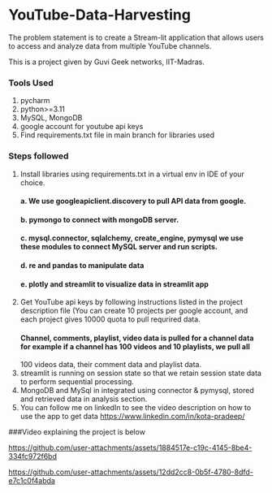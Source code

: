 # YouTube-Data-Harvesting
The problem statement is to create a Stream-lit application that allows users to access and analyze data from multiple YouTube channels. 

This is a project given by Guvi Geek networks, IIT-Madras.

### Tools Used
1. pycharm
2. python>=3.11
3. MySQL, MongoDB
4. google account for youtube api keys
5. Find requirements.txt file in main branch for libraries used

### Steps followed
1. Install libraries using requirements.txt in a virtual env in IDE of your choice.
   #### a. We use googleapiclient.discovery to pull API data from google.
   #### b. pymongo to connect with mongoDB server.
   #### c. mysql.connector, sqlalchemy, create_engine, pymysql we use these modules to connect MySQL server and run scripts.
   #### d. re and pandas to manipulate data
   #### e. plotly and streamlit to visualize data in streamlit app
2. Get YouTube api keys by following instructions listed in the project description file  (You can create 10 projects per google account,
   and each project gives 10000 quota to pull requrired data.
   #### Channel, comments, playlist, video data is pulled for a channel data for example if a channel has 100 videos and 10 playlists, we pull all
   100 videos data, their comment data and playlist data.
4. streamlit is running on session state so that we retain session state data to perform sequential processing.
5. MongoDB and MySql in integrated using connector & pymysql, stored and retrieved data in analysis section.
6. You can follow me on linkedIn to see the video description on how to use the app to get data
https://www.linkedin.com/in/kota-pradeep/ 

###Video explaining the project is below



https://github.com/user-attachments/assets/1884517e-c19c-4145-8be4-334fc972f6bd



https://github.com/user-attachments/assets/12dd2cc8-0b5f-4780-8dfd-e7c1c0f4abda


